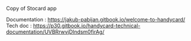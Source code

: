 Copy of Stocard app

Documentation : https://jakub-pabijan.gitbook.io/welcome-to-handycard/
Tech doc : https://p30.gitbook.io/handycard-technical-documentation/UVBRrwvjDIndsm0firAg/
